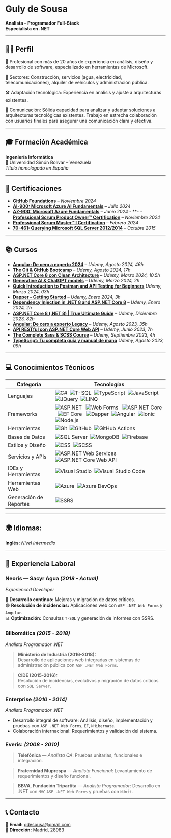 <!--
**gulydesousa/gulydesousa** is a ✨ _special_ ✨ repository because its `README.md` (this file) appears on your GitHub profile.

Here are some ideas to get you started:

- 🔭 I’m currently working on ...
- 🌱 I’m currently learning ...
- 👯 I’m looking to collaborate on ...
- 🤔 I’m looking for help with ...
- 💬 Ask me about ...
- 📫 How to reach me: ...
- 😄 Pronouns: ...
- ⚡ Fun fact: ...
-->

# Guly de Sousa

**Analista – Programador Full-Stack**  
**Especialista en .NET**

---

## 👩‍💻 Perfil

🎯 Profesional con más de 20 años de experiencia en análisis, diseño y desarrollo de software, especializado en herramientas de Microsoft.

🧩 Sectores: Construcción, servicios (agua, electricidad, telecomunicaciones), alquiler de vehículos y administración pública.

🛠️ Adaptación tecnológica: Experiencia en análisis y ajuste a arquitecturas existentes.

🤝 Comunicación: Sólida capacidad para analizar y adaptar soluciones a arquitecturas tecnológicas existentes. Trabajo en estrecha colaboración con usuarios finales para asegurar una comunicación clara y efectiva.

---

## 🎓 Formación Académica

**Ingeniería Informática**  
📍 Universidad Simón Bolívar – Venezuela  
*Título homologado en España*



---

## 🏅 Certificaciones

- **[GitHub Foundations](https://www.credly.com/badges/dddc2ecf-c13f-46e3-be7a-953447527a96)** – *Noviembre 2024*  
- **[AI-900: Microsoft Azure AI Fundamentals](https://learn.microsoft.com/api/credentials/share/en-us/GulydeSousa-5720/27E14EDF91DB5E69?sharingId=19F7185A6633D89E)** – *Julio 2024*  
- **[AZ-900: Microsoft Azure Fundamentals](https://learn.microsoft.com/api/credentials/share/en-us/GulydeSousa-5720/792318C24C3E6BA1?sharingId=19F7185A6633D89E)** – *Junio 2024*  - **- - **[Professional Scrum Product Owner™ Certification](https://www.credly.com/badges/a8f7ebc4-e14d-4e52-b2fe-67c18211ebfb)** – *Noviembre 2024*  
- **[Professional Scrum Master™ I Certification](https://www.credly.com/badges/0fae4bcd-1a84-4332-8681-888fc86e68ab)** – *Febrero 2024*  
- **[70-461: Querying Microsoft SQL Server 2012/2014](https://www.credly.com/badges/dd2fa0b6-d73e-467c-a4d7-6bfefbc9b911)** – *Octubre 2015*  

---

## 📚 Cursos

- **[Angular: De cero a experto 2024](https://www.udemy.com/certificate/UC-4dac7d80-3cf8-4c62-b5c7-a7032685002f)** – *Udemy, Agosto 2024, 46h*
- **[The Git & GitHub Bootcamp](https://www.udemy.com/certificate/UC-74fcb5b0-f67c-4460-b5ed-f9ef52db73b9)** – *Udemy, Agosto 2024, 17h*
- **[ASP.NET Core 8 con Clean Architecture](https://www.udemy.com/certificate/UC-17c9ebf8-73e6-4a51-840c-b4b0b64e15c5)** – *Udemy, Marzo 2024, 10.5h*
- **[Generative AI & ChatGPT models](https://www.udemy.com/certificate/UC-a4f5e167-cf1a-4448-9688-f19757169d2c)** – *Udemy, Marzo 2024, 2h*
-  **[Quick Introduction to Postman and API Testing for Beginners](https://www.udemy.com/certificate/UC-fc95f5db-d91c-409f-9a16-fdaf6bca844a)** *Udemy, Marzo 2024, 03h*
- **[Dapper - Getting Started](https://www.udemy.com/certificate/UC-0e3f943b-3e29-434f-99cc-4905f7b65619)** – *Udemy, Enero 2024, 3h*
- **[Dependency Injection in .NET 8 and ASP.NET Core 8](https://www.udemy.com/certificate/UC-416b1960-aeff-4677-a7bf-2fa4c1fdf53b)** – *Udemy, Enero 2024, 2h*
- **[ASP.NET Core 8 (.NET 8) | True Ultimate Guide](https://www.udemy.com/certificate/UC-269cccab-a778-4b1a-ad39-2ce1e9e3c980)** – *Udemy, Diciembre 2023, 82h*
- **[Angular: De cero a experto Legacy](https://www.udemy.com/certificate/UC-31a134a2-63b7-40dc-a632-27846d0674d8)** – *Udemy, Agosto 2023, 35h*
- **[API RESTful con ASP.NET Core Web API](https://www.udemy.com/certificate/UC-df876d16-35eb-40c3-98b5-6efa3d7d5136)** – *Udemy, Junio 2023, 7h*
- **[The Complete Sass & SCSS Course](https://www.udemy.com/certificate/UC-b34cc317-8db0-444d-9570-c2163cdbe378)** – *Udemy, Septiembre 2023, 4h*
- **[TypeScript: Tu completa guía y manual de mano](https://www.udemy.com/certificate/UC-5eb86ef5-756b-4187-838d-2b959f998af3)** *Udemy, Agosto 2023, 09h*


---

## 💻 Conocimientos Técnicos
<!--
🖥️ **Lenguajes y Frameworks:**  
  `C#`, `T-SQL`, `ASP.NET`, `Web Forms`, `ASP.NET Core`, `Entity Framework Core`, `Dapper`, `TypeScript`, `JavaScript`, `JQuery`, `LINQ`, `Angular`, `Ionic`, `Node.js` 
  
⚙️ **Herramientas y Tecnologías:**  
  `Azure`, `Azure DevOps`, `SQL Server`, `SSRS`, `Git`, `GitHub`, `GitHub Actions`, `CSS/SCSS`, `xUnit`, `NUnit`, `Firebase`, `MongoDB`, `Visual Studio 2022`, `VS Code`  

🌐 **Servicios y APIs:**  
  `ASP.NET Web Services`, `ASP.NET Core Web API`  
-->

| **Categoría**          | **Tecnologías**                                                                                 |
|------------------------|-----------------------------------------------------------------------------------------------|
| Lenguajes              | ![C#](https://img.shields.io/badge/C%23-blue?style=for-the-badge&logo=csharp&logoColor=white&color=0078D7&labelColor=0078D7&borderRadius=12)&nbsp;&nbsp;![T-SQL](https://img.shields.io/badge/T--SQL-orange?style=for-the-badge&logo=microsoft-sql-server&logoColor=white&color=FF5722&labelColor=FF5722&borderRadius=12)&nbsp;&nbsp;![TypeScript](https://img.shields.io/badge/TypeScript-blue?style=for-the-badge&logo=typescript&logoColor=white&color=007ACC&labelColor=007ACC&borderRadius=12)&nbsp;&nbsp;![JavaScript](https://img.shields.io/badge/JavaScript-yellow?style=for-the-badge&logo=javascript&logoColor=black&color=F7DF1E&labelColor=F7DF1E&borderRadius=12)&nbsp;&nbsp;![JQuery](https://img.shields.io/badge/jQuery-lightgray?style=for-the-badge&logo=jquery&logoColor=white&color=555555&labelColor=555555&borderRadius=12)&nbsp;&nbsp;![LINQ](https://img.shields.io/badge/LINQ-gray?style=for-the-badge&logo=dotnet&logoColor=white&color=6A6A6A&labelColor=6A6A6A&borderRadius=12) |
| Frameworks             | ![ASP.NET](https://img.shields.io/badge/ASP.NET-blue?style=for-the-badge&logo=aspdotnet&logoColor=white&color=0078D7&labelColor=0078D7&borderRadius=12)  &nbsp;&nbsp;![Web Forms](https://img.shields.io/badge/Web%20Forms-purple?style=for-the-badge&logo=microsoft-webforms&logoColor=white&color=6A0DAD&labelColor=6A0DAD&borderRadius=12)  &nbsp;&nbsp;![ASP.NET Core](https://img.shields.io/badge/ASP.NET%20Core-green?style=for-the-badge&logo=aspdotnetcore&logoColor=white&color=00A754&labelColor=00A754&borderRadius=12)  &nbsp;&nbsp;![EF Core](https://img.shields.io/badge/EF%20Core-blue?style=for-the-badge&logo=entity-framework&logoColor=white&color=0078D7&labelColor=0078D7&borderRadius=12)  &nbsp;&nbsp;![Dapper](https://img.shields.io/badge/Dapper-purple?style=for-the-badge&logo=dotnet&logoColor=white&color=6A0DAD&labelColor=6A0DAD&borderRadius=12)&nbsp;&nbsp;![Angular](https://img.shields.io/badge/Angular-red?style=for-the-badge&logo=angular&logoColor=white&color=DD0031&labelColor=DD0031&borderRadius=12)&nbsp;&nbsp;![Ionic](https://img.shields.io/badge/Ionic-blue?style=for-the-badge&logo=ionic&logoColor=white&color=3880FF&labelColor=3880FF&borderRadius=12)&nbsp;&nbsp;![Node.js](https://img.shields.io/badge/Node.js-green?style=for-the-badge&logo=node.js&logoColor=white&color=339933&labelColor=339933&borderRadius=12) |
| Herramientas           | ![Git](https://img.shields.io/badge/Git-gray?style=for-the-badge&logo=git&logoColor=white&color=2F2F2F&labelColor=2F2F2F&borderRadius=12)&nbsp;&nbsp;![GitHub](https://img.shields.io/badge/GitHub-green?style=for-the-badge&logo=github&logoColor=white&color=32CD32&labelColor=32CD32&borderRadius=12)&nbsp;&nbsp;![GitHub Actions](https://img.shields.io/badge/GitHub_Actions-pink?style=for-the-badge&logo=github-actions&logoColor=white&color=FF69B4&labelColor=FF69B4&borderRadius=12) |
| Bases de Datos         | ![SQL Server](https://img.shields.io/badge/SQL%20Server-blue?style=for-the-badge&logo=microsoft-sql-server&logoColor=white&color=0078D7&labelColor=0078D7&borderRadius=12)&nbsp;&nbsp;![MongoDB](https://img.shields.io/badge/MongoDB-green?style=for-the-badge&logo=mongodb&logoColor=white&color=47A248&labelColor=47A248&borderRadius=12)&nbsp;&nbsp;![Firebase](https://img.shields.io/badge/Firebase-orange?style=for-the-badge&logo=firebase&logoColor=white&color=FFA000&labelColor=FFA000&borderRadius=12) |
| Estilos y Diseño       | ![CSS](https://img.shields.io/badge/CSS-blue?style=for-the-badge&logo=css3&logoColor=white&color=0078D7&labelColor=0078D7&borderRadius=12)&nbsp;&nbsp;![SCSS](https://img.shields.io/badge/SCSS-pink?style=for-the-badge&logo=sass&logoColor=white&color=FF69B4&labelColor=FF69B4&borderRadius=12) |
| Servicios y APIs       | ![ASP.NET Web Services](https://img.shields.io/badge/ASP.NET%20Web%20Services-blue?style=for-the-badge&logo=aspdotnet&logoColor=white&color=0078D7&labelColor=0078D7&borderRadius=12)&nbsp;&nbsp;![ASP.NET Core Web API](https://img.shields.io/badge/ASP.NET%20Core%20Web%20API-green?style=for-the-badge&logo=aspdotnetcore&logoColor=white&color=00A754&labelColor=00A754&borderRadius=12) |
| IDEs y Herramientas      | ![Visual Studio](https://img.shields.io/badge/Visual%20Studio-purple?style=for-the-badge&logo=visual-studio&logoColor=white&color=6A0DAD&labelColor=6A0DAD&borderRadius=12)&nbsp;&nbsp;![Visual Studio Code](https://img.shields.io/badge/Visual%20Studio%20Code-lightblue?style=for-the-badge&logo=visual-studio-code&logoColor=white&color=007ACC&labelColor=007ACC&borderRadius=12) |
| Herramientas Web      | ![Azure](https://img.shields.io/badge/Azure-blue?style=for-the-badge&logo=azure&logoColor=white&color=0078D7&labelColor=0078D7&borderRadius=12)&nbsp;&nbsp;![Azure DevOps](https://img.shields.io/badge/Azure%20DevOps-teal?style=for-the-badge&logo=azure-devops&logoColor=white&color=0084B4&labelColor=0084B4&borderRadius=12) |
| Generación de Reportes | ![SSRS](https://img.shields.io/badge/SSRS-blue?style=for-the-badge&logo=microsoft-sql-server-reporting-services&logoColor=white&color=0078D7&labelColor=0078D7&borderRadius=12) |

---

## 🌍 Idiomas:
**Inglés:**  *Nivel Intermedio*  

---

## 🏢 Experiencia Laboral

### Neoris — Sacyr Agua *(2018 - Actual)*  
*Experienced Developer*

🚀 **Desarrollo continuo:** Mejoras y migración de datos críticos.  
🟢 **Resolución de incidencias:** Aplicaciones web con `ASP .NET Web Forms` y `Angular`.  
📊 **Optimización:** Consultas `T-SQL` y generación de informes con SSRS.  

### Bilbomática *(2015 - 2018)* 
*Analista Programador .NET*

> **Ministerio de Industria (2016-2018):**  
  Desarrollo de aplicaciones web integradas en sistemas de administración pública con `ASP .NET Web Forms`.  
  
> **CIDE (2015-2016):**  
  Resolución de incidencias, evolutivos y migración de datos críticos con `SQL Server`.  

### Enterprise *(2010 - 2014)*  
*Analista Programador .NET*

- Desarrollo integral de software: Análisis, diseño, implementación y pruebas  con `ASP .NET Web Forms`, `EF`, `NHibernate`.
- Colaboración internacional: Requerimientos y validación del sistema.  

### Everis: *(2008 - 2010)*  
> **Telefónica** — *Analista QA*: Pruebas unitarias, funcionales e integración.  

> **Fraternidad Muprespa** — *Analista Funcional*:  Levantamiento de requerimientos y diseño funcional.  

> **BBVA, Fundación Tripartita**  — *Analista Programador*:  Desarrollo en .NET con `MVC` `ASP .NET Web Forms` y pruebas con `NUnit`.  


---

## 📞 Contacto
📧 **Email:** gdesousa@gmail.com  
📍 **Dirección:** Madrid, 28983  
